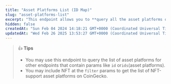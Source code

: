 ```yaml
---
title: "Asset Platforms List (ID Map)"
slug: "asset-platforms-list"
excerpt: "This endpoint allows you to **query all the asset platforms on CoinGecko**"
hidden: false
createdAt: "Sun Feb 04 2024 14:18:21 GMT+0000 (Coordinated Universal Time)"
updatedAt: "Wed Feb 26 2025 13:53:27 GMT+0000 (Coordinated Universal Time)"
---
```

> 👍 **Tips**
> 
> - You may use this endpoint to query the list of asset platforms for other endpoints that contain params like `id` or`ids`(asset platforms).
> - You may include NFT at the `filter` params to get the list of NFT-support asset platforms on CoinGecko.
